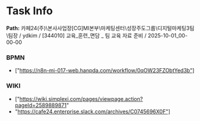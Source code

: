 # Task Info

**Path:** 카페24(주)\본사사업장\[CG]MI본부\마케팅센터\성장주도그룹\디지털마케팅3팀\팀장 / ydkim / [344010] 교육_훈련_면담 _ 팀 교육 자료 준비 / 2025-10-01_00-00-00

### BPMN
- ["https://n8n-mi-017-web.hanpda.com/workflow/0qOW23FZObtYed3b"]

### WIKI
- ["https://wiki.simplexi.com/pages/viewpage.action?pageId=2589889871"
- "https://cafe24.enterprise.slack.com/archives/C0745696X0F"]

